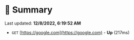# 📖 Summary
Last updated: **12/8/2022, 6:19:52 AM**

- `GET` [https://google.com](https://google.com) - **Up** (217ms)
